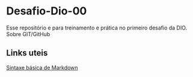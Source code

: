 # Desafio-Dio-00

Esse repositório e para treinamento e prática no primeiro desafio da DIO. Sobre GIT/GitHub

## Links uteis
[Sintaxe básica de Markdown](https://www.markdownguide.org)


